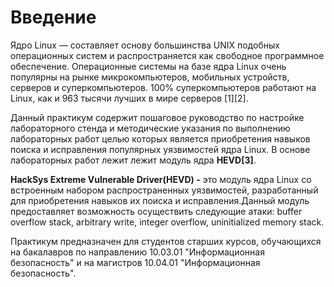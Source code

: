 # Введение

Ядро Linux — составляет основу большинства UNIX подобных операционных систем и распространяется как свободное программное обеспечение. Операционные системы на базе ядра Linux очень популярны на рынке микрокомпьютеров, мобильных устройств, серверов и суперкомпьютеров. 100% суперкомпьютеров работают на Linux, как и 963 тысячи лучших в мире серверов \[1\]\[2\].

Данный практикум содержит  пошаговое руководство по настройке лабораторного стенда и методические указания по выполнению лабораторных работ целью которых  является приобретения навыков поиска и исправления популярных уязвимостей ядра Linux. В основе лабораторных работ лежит лежит модуль ядра **HEVD\[3\]**.

**HackSys Extreme Vulnerable Driver\(HEVD\) -** это модуль ядра Linux со встроенным набором распространенных уязвимостей, разработанный для приобретения навыков их поиска и исправления.Данный модуль предоставляет возможность осуществить следующие атаки:  buffer overflow stack, arbitrary write, integer overflow, uninitialized memory stack.

Практикум предназначен для студентов старших курсов, обучающихся на бакалавров  по направлению 10.03.01 "Информационная безопасность" и на магистров 10.04.01 "Информационная безопасность".















